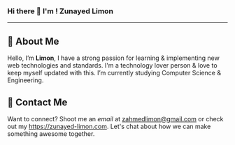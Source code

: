 ### Hi there 👋 I'm ! Zunayed Limon
***

## 💫 About Me
Hello, I’m **Limon**, I have a strong passion for learning & implementing new web technologies and standards. I'm a technology lover person & love to keep myself updated with this. I’m currently studying Computer Science & Engineering.


## 📩 Contact Me
Want to connect? Shoot me an *email* at zahmedlimon@gmail.com or check out my https://zunayed-limon.com. Let's chat about how we can make something awesome together.

